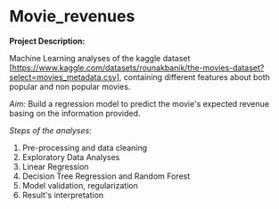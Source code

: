 # Movie_revenues

**Project Description:**

Machine Learning analyses of the kaggle dataset [https://www.kaggle.com/datasets/rounakbanik/the-movies-dataset?select=movies_metadata.csv], containing different features about both popular and non popular movies.

_Aim:_ 
Build a regression model to predict the movie's expected revenue basing on the information provided.

_Steps of the analyses:_
1) Pre-processing and data cleaning
2) Exploratory Data Analyses
3) Linear Regression
4) Decision Tree Regression and Random Forest
5) Model validation, regularization
6) Result's interpretation
